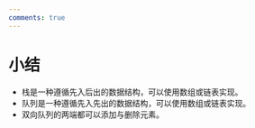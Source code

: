 ```yaml
---
comments: true
---
```


# 小结

- 栈是一种遵循先入后出的数据结构，可以使用数组或链表实现。
- 队列是一种遵循先入先出的数据结构，可以使用数组或链表实现。
- 双向队列的两端都可以添加与删除元素。
